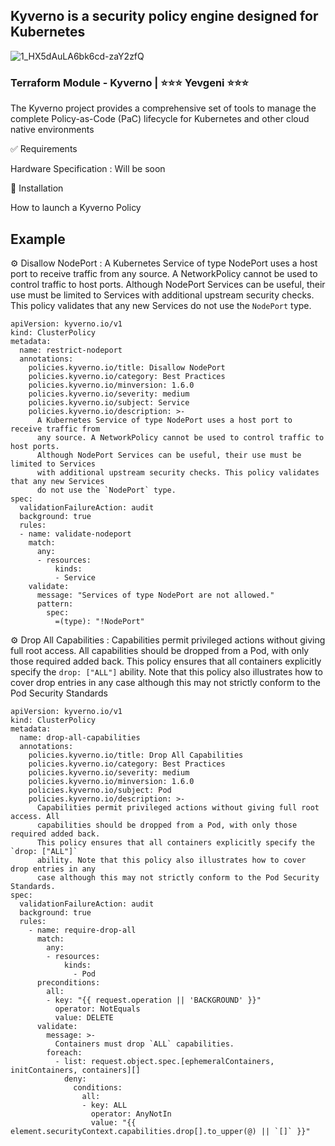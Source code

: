 
## Kyverno is a security policy engine designed for Kubernetes
 
![1_HX5dAuLA6bk6cd-zaY2zfQ](https://github.com/user-attachments/assets/644b8cce-d200-44a8-9d06-3123d378412a)

### Terraform Module - Kyverno | ⭐⭐⭐ Yevgeni ⭐⭐⭐
The Kyverno project provides a comprehensive set of tools to manage the complete Policy-as-Code (PaC) lifecycle for Kubernetes and other cloud native environments

✅ Requirements

Hardware Specification : Will be soon 

🎯 Installation

How to launch a Kyverno Policy

## Example 

⚙️ Disallow NodePort : 
A Kubernetes Service of type NodePort uses a host port to receive traffic from any source. A NetworkPolicy cannot be used to control traffic to host ports. Although NodePort Services can be useful, their use must be limited to Services with additional upstream security checks. This policy validates that any new Services do not use the `NodePort` type.

```
apiVersion: kyverno.io/v1
kind: ClusterPolicy
metadata:
  name: restrict-nodeport
  annotations:
    policies.kyverno.io/title: Disallow NodePort
    policies.kyverno.io/category: Best Practices
    policies.kyverno.io/minversion: 1.6.0
    policies.kyverno.io/severity: medium
    policies.kyverno.io/subject: Service
    policies.kyverno.io/description: >-
      A Kubernetes Service of type NodePort uses a host port to receive traffic from
      any source. A NetworkPolicy cannot be used to control traffic to host ports.
      Although NodePort Services can be useful, their use must be limited to Services
      with additional upstream security checks. This policy validates that any new Services
      do not use the `NodePort` type.      
spec:
  validationFailureAction: audit
  background: true
  rules:
  - name: validate-nodeport
    match:
      any:
      - resources:
          kinds:
          - Service
    validate:
      message: "Services of type NodePort are not allowed."
      pattern:
        spec:
          =(type): "!NodePort"
```

⚙️ Drop All Capabilities :
Capabilities permit privileged actions without giving full root access. All capabilities should be dropped from a Pod, with only those required added back. This policy ensures that all containers explicitly specify the `drop: ["ALL"]` ability. Note that this policy also illustrates how to cover drop entries in any case although this may not strictly conform to the Pod Security Standards

```
apiVersion: kyverno.io/v1
kind: ClusterPolicy
metadata:
  name: drop-all-capabilities
  annotations:
    policies.kyverno.io/title: Drop All Capabilities
    policies.kyverno.io/category: Best Practices
    policies.kyverno.io/severity: medium
    policies.kyverno.io/minversion: 1.6.0
    policies.kyverno.io/subject: Pod
    policies.kyverno.io/description: >-
      Capabilities permit privileged actions without giving full root access. All
      capabilities should be dropped from a Pod, with only those required added back.
      This policy ensures that all containers explicitly specify the `drop: ["ALL"]`
      ability. Note that this policy also illustrates how to cover drop entries in any
      case although this may not strictly conform to the Pod Security Standards.      
spec:
  validationFailureAction: audit
  background: true
  rules:
    - name: require-drop-all
      match:
        any:
        - resources:
            kinds:
              - Pod
      preconditions:
        all:
        - key: "{{ request.operation || 'BACKGROUND' }}"
          operator: NotEquals
          value: DELETE
      validate:
        message: >-
          Containers must drop `ALL` capabilities.          
        foreach:
          - list: request.object.spec.[ephemeralContainers, initContainers, containers][]
            deny:
              conditions:
                all:
                - key: ALL
                  operator: AnyNotIn
                  value: "{{ element.securityContext.capabilities.drop[].to_upper(@) || `[]` }}"
```
